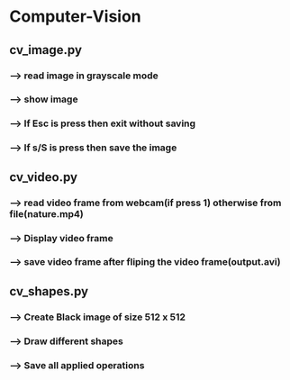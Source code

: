 # Computer-Vision


## cv_image.py

### --> read image in grayscale mode
### --> show image
### --> If Esc is press then exit without saving
### --> If s/S is press then save the image




## cv_video.py

### --> read video frame from webcam(if press 1) otherwise from file(nature.mp4)
### --> Display video frame
### --> save video frame after fliping the video frame(output.avi)



## cv_shapes.py

### --> Create Black image of size 512 x 512
### --> Draw different shapes
### --> Save all applied operations
